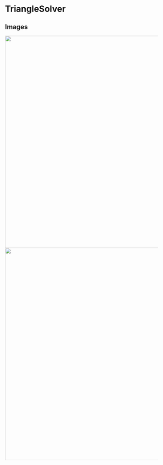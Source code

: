 # TriangleSolver

## Images
<img src="https://github.com/ashen99/TriangleSolver/assets/29306300/c11e1c2d-64cc-46e6-81f8-31edc13875f6" height="700">

<img src="https://github.com/ashen99/TriangleSolver/Simulator Screenshot - iPhone 14 Pro - 2023-08-17 at 04.02.17.png" height="700">
